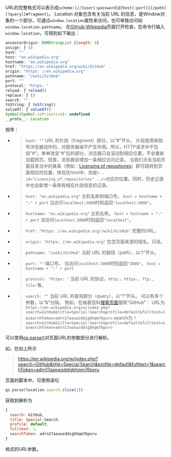 URL的完整格式可以表示成```scheme:[//[user[:password]@]host[:port]][/path][?query][#fragment]```。
Location 对象包含有关当前 URL 的信息，是Window对象的一个部分，可通过```window.location```属性来访问，也可单独访问如```window.location.pathname```。
在[Github-Wikipedia](#https://github.com/)页面打开检查，在命令行输入```window.location```，可得到如下输出：

```javascript
ancestorOrigin: DOMStringList {length: 0}
assign: ƒ ()
hash: ""
host: "en.wikipedia.org"
hostname: "en.wikipedia.org"
href: "https://en.wikipedia.org/wiki/GitHub"
origin: "https: //en.wikipedia.org"
pathname: "/wiki/GitHub"
port: ""
protocol: "https: "
reload: ƒ reload()
replace: ƒ ()
search: ""
toString: ƒ toString()
valueOf: ƒ valueOf()
Symbol(Symbol.toPrimitive): undefined
__proto__: Location
```

按序：
- >```hash: ""```
URL 的片段（fragment）部分，以“#”开头。
片段是用来指导浏览器动作的，对服务器端不产生作用。所以，HTTP请求中不包括“#”。单单改变“#”后的部分，浏览器只会滚动到相应位置，不会重新加载网页。但是，浏览器会增加一条相应访问记录。
当我们点击当前页面目录当中的某条（例如：[Licensing of repositories](#https://en.wikipedia.org/wiki/GitHub#Licensing_of_repositories)）即可跳转到页面相应的位置，体现在html中，则是```<.. id="Licensing_of_repositories" ../>```对应的位置。同时，历史记录中也会新增一条带有相应片段信息的记录。
- >```host: "en.wikipedia.org"```
主机名称和端口号。
```host = hostname + ":" + port```
当访问```localhost:3000```时则返回```"localhost:3000"```。
- >```hostname: "en.wikipedia.org"```
主机名称。
```host = hostname + ":" + port```
当访问```localhost:3000```时则返回```"localhost"```。
- >```href: "https: //en.wikipedia.org//wiki/GitHub"```
完整的URL。
- >```origin: "https: //en.wikipedia.org"```
包含页面来源的域名。只读。
- >```pathname: "/wiki/GitHub"```
当前 URL 的路径（path），以“/”开头。
- >```port: ""```
端口号。
当访问```localhost:3000```时则返回```"3000"```。
```host = hostname + ":" + port```
- >```protocol: "https: "```
当前 URL 的协议，```http:```、```https:```、```ftp:```、```file:```等。
- >```search: ""```
当前 URL 的查询部分（query），以“?”开头。
可以有多个参数，以“&”分隔。
例如，在维基百科[搜索页面](#https://en.wikipedia.org/w/index.php?search)搜索"GitHub"：
URL为
```https://en.wikipedia.org/w/index.php?search=GitHub&title=Special:Search&profile=default&fulltext=1&searchToken=adrn17aaxwzddigbhqm76pxru```
search为
```?search=GitHub&title=Special:Search&profile=default&fulltext=1&searchToken=adrn17aaxwzddigbhqm76pxru```


可以使用[qs.parse()](https://www.npmjs.com/package/qs)对页面URL的参数部分进行解析。

如，在如上所示
> https://en.wikipedia.org/w/index.php?search=GitHub&title=Special:Search&profile=default&fulltext=1&searchToken=adrn17aaxwzddigbhqm76pxru

页面的脚本中，可使用语句
```javascript
qs.parse(location.search.slice(1))
```
获取到解析为
```javascript
{
  search: GitHub,
  title: Special:Search,
  profile: default,
  fulltext: 1,
  searchToken: adrn17aaxwzddigbhqm76pxru
}
```
格式的URL参数。